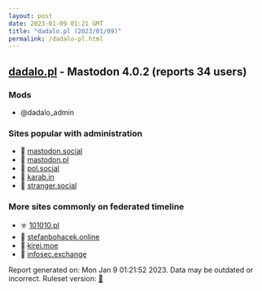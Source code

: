 ```yaml
---
layout: post
date: 2023-01-09 01:21 GMT
title: "dadalo.pl (2023/01/09)"
permalink: /dadalo-pl.html
---
```



## [dadalo.pl](https://dadalo.pl) - Mastodon 4.0.2 (reports 34 users)

### Mods
 * @dadalo_admin

### Sites popular with administration

* 🐘 [mastodon.social](/mastodon-social.html)
* 🐘 [mastodon.pl](/mastodon-pl.html)
* 🐘 [pol.social](/pol-social.html)
* 🐘 [karab.in](/karab-in.html)
* 🐘 [stranger.social](/stranger-social.html)

### More sites commonly on federated timeline

* ☣️ [101010.pl](/101010-pl.html)
* 🐘 [stefanbohacek.online](/stefanbohacek-online.html)
* 🐘 [kirei.moe](/kirei-moe.html)
* 🐘 [infosec.exchange](/infosec-exchange.html)

Report generated on: Mon Jan  9 01:21:52 2023. Data may be outdated or incorrect.
Ruleset version: [🏀](/version-basketball)
